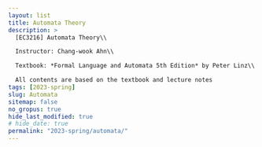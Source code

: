```yaml
---
layout: list
title: Automata Theory
description: >
  [EC3216] Automata Theory\\

  Instructor: Chang-wook Ahn\\

  Textbook: *Formal Language and Automata 5th Edition* by Peter Linz\\

  All contents are based on the textbook and lecture notes
tags: [2023-spring]
slug: Automata
sitemap: false
no_gropus: true
hide_last_modified: true
# hide_date: true
permalink: "2023-spring/automata/"
---
```

